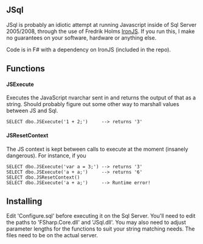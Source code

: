 JSql
----

JSql is probably an idiotic attempt at running Javascript inside of Sql Server 2005/2008, through the use of Fredrik Holms [IronJS][IronJS].
If you run this, I make no guarantees on your software, hardware or anything else. 

Code is in F# with a dependency on IronJS (included in the repo).


## Functions

#### JSExecute
Executes the JavaScript nvarchar sent in and returns the output of that as a string. Should probably figure out some other way to marshall values between JS and Sql.

    SELECT dbo.JSExecute('1 + 2;')     --> returns '3'

#### JSResetContext
The JS context is kept between calls to execute at the moment (insanely dangerous). For instance, if you

    SELECT dbo.JSExecute('var a = 3;') --> returns '3'
    SELECT dbo.JSExecute('a + a;')     --> returns '6'
    SELECT dbo.JSResetContext()
    SELECT dbo.JSExecute('a + a;')     --> Runtime error!


## Installing
Edit 'Configure.sql' before executing it on the Sql Server. You'll need to edit the paths to 'FSharp.Core.dll' and 'JSql.dll'. You may also need to adjust parameter lengths for the functions to suit your string matching needs. The files need to be on the actual server. 

[IronJS]: https://github.com/fholm/IronJS
